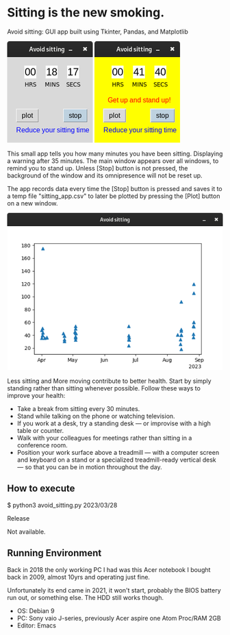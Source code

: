 # Sitting is the new smoking.

Avoid sitting: GUI app built using Tkinter, Pandas, and Matplotlib

![init window](avoid_sitting.png)
![over 35min](sitting_40min_over.png)

This small app tells you how many minutes you have been sitting. Displaying a warning after 35 minutes. The main window appears over all windows, to remind you to stand up. Unless [Stop] button is not pressed, the background of the window and its omnipresence will not be reset up.

The app records data every time the [Stop] button is pressed and saves it to a temp file "sitting_app.csv" to later be plotted by pressing the [Plot] button on a new window.

![Sample graph](sitting_graph_sample.png)

Less sitting and More moving contribute to better health. Start by simply standing rather than sitting whenever possible. Follow these ways to improve your health:

- Take a break from sitting every 30 minutes.
- Stand while talking on the phone or watching television.
- If you work at a desk, try a standing desk — or improvise with a high table or counter.
- Walk with your colleagues for meetings rather than sitting in a conference room.
- Position your work surface above a treadmill — with a computer screen and keyboard on a stand or a specialized treadmill-ready vertical desk — so that you can be in motion throughout the day.

## How to execute

$ python3 avoid_sitting.py 2023/03/28

 Release

Not available.

## Running Environment
Back in 2018 the only working PC I had was this Acer notebook I bought back in 2009, almost 10yrs and operating just fine.

Unfortunately its end came in 2021, it won't start, probably the BIOS battery run out, or something else. The HDD still works though.

- OS: Debian 9
- PC: Sony vaio J-series, previously Acer aspire one Atom Proc/RAM 2GB
- Editor: Emacs
